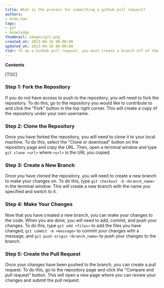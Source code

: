 ```yaml
---
title: What is the process for submitting a github pull request?
authors:
- know_how
tags:
- git
- knowledge
thumbnail: images/git.png
created_at: 2023-04-18 00:00:00
updated_at: 2023-04-18 00:00:00
tldr: To do a GitHub pull request, you must create a branch off of the base branch, make your changes, commit them, and then open a pull request to have your changes reviewed and merged.
---
```


**Contents**

[TOC]

### Step 1: Fork the Repository

If you do not have access to push to the repository, you will need to fork the repository. To do this, go to the repository you would like to contribute to and click the "Fork" button in the top right corner. This will create a copy of the repository under your own username.

### Step 2: Clone the Repository

Once you have forked the repository, you will need to clone it to your local machine. To do this, select the "Clone or download" button on the repository page and copy the URL. Then, open a terminal window and type `git clone <url>` where `<url>` is the URL you copied.

### Step 3: Create a New Branch

Once you have cloned the repository, you will need to create a new branch to make your changes on. To do this, type `git checkout -b <branch_name>` in the terminal window. This will create a new branch with the name you specified and switch to it.

### Step 4: Make Your Changes

Now that you have created a new branch, you can make your changes to the code. When you are done, you will need to add, commit, and push your changes. To do this, type `git add <files>` to add the files you have changed, `git commit -m <message>` to commit your changes with a message, and `git push origin <branch_name>` to push your changes to the branch.

### Step 5: Create the Pull Request

Once your changes have been pushed to the branch, you can create a pull request. To do this, go to the repository page and click the "Compare and pull request" button. This will open a new page where you can review your changes and submit the pull request.
